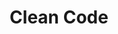 ---
layout: list
type: category
title: Clean Code
slug: cleancode
sidebar: true
order: 1
description: >
  All posts about Clean Code
---